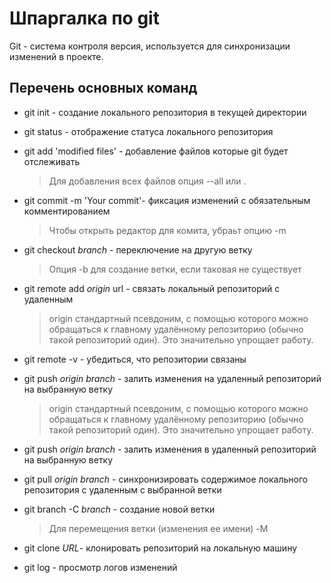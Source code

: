 # Шпаргалка по git

Git - система контроля версия, используется для синхронизации изменений в проекте.

## Перечень основных команд

+ git init - создание локального репозитория в текущей директории
+ git status - отображение статуса локального репозитория
+ git add 'modified files' - добавление файлов которые git будет отслеживать
  > Для добавления всех файлов опция --all или .
+ git commit -m 'Your commit'- фиксация изменений с обязательным комментированием
  > Чтобы открыть редактор для комита, убраьт опцию -m
+ git checkout *branch* - переключение на другую ветку
  > Опция -b для создание ветки, если таковая не существует
+ git remote add *origin* url - связать локальный репозиторий с удаленным
  > origin  стандартный псевдоним, с помощью которого можно обращаться к главному удалённому репозиторию (обычно такой репозиторий один). Это значительно упрощает работу.
+ git remote -v - убедиться, что репозитории связаны
+ git push *origin* *branch* - залить изменения на удаленный репозиторий на выбранную ветку
  > origin  стандартный псевдоним, с помощью которого можно обращаться к главному удалённому репозиторию (обычно такой репозиторий один). Это значительно упрощает работу.

+ git push *origin* *branch* - залить изменения в удаленный репозиторий на выбранную ветку
+ git pull *origin* *branch* - синхронизировать содержимое локального репозитория с удаленным с выбранной ветки
+ git branch -C *branch* - создание новой ветки
  > Для перемещения ветки (изменения ее имени) -M
+ git clone *URL*- клонировать репозиторий на локальную машину
+ git log - просмотр логов изменений
